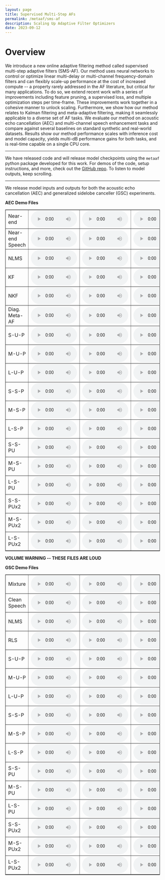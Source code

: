 ```yaml
---
layout: page
title: Supervised Multi-Step AFs
permalink: /metaaf/sms-af
description: Scaling Up Adaptive Filter Optimizers
date: 2023-09-12
---
```

# Overview
We introduce a new online adaptive filtering method called supervised multi-step adaptive filters (SMS-AF). Our method uses neural networks to control or optimize linear multi-delay or multi-channel frequency-domain filters and can flexibly scale-up performance at the cost of increased compute -- a property rarely addressed in the AF literature, but critical for many applications. To do so, we extend recent work with a series of improvements including feature pruning, a supervised loss, and multiple optimization steps per time-frame. These improvements work together in a cohesive manner to unlock scaling. Furthermore, we show how our method relates to Kalman filtering and meta-adaptive filtering, making it seamlessly applicable to a diverse set of AF tasks. We evaluate our method on acoustic echo cancellation (AEC) and multi-channel speech enhancement tasks and compare against several baselines on standard synthetic and real-world datasets. Results show our method performance scales with inference cost and model capacity, yields multi-dB performance gains for both tasks, and is real-time capable on a single CPU core.

---

We have released code and will release model checkpoints using the `metaaf` python package developed for this work. For demos of the code, setup instructions, and more, check out the [GitHub repo](https://github.com/adobe-research/MetaAF/tree/ct-meta-af). To listen to model outputs, keep scrolling.

---

We release model inputs and outputs for both the acoustic echo cancellation (AEC) and generalized sidelobe canceller (GSC) experiments.

**AEC Demo Files**
<table border="1" style="margin:1px auto; width:100%">
<tr>
<td>Near-end</td>
<td><audio controls style="width: 150px;"><source src="/assets/audio/sms-af/aec_10_d.mp3" /></audio></td>
<td><audio controls style="width: 150px;"><source src="/assets/audio/sms-af/aec_50_d.mp3" /></audio></td>
<td><audio controls style="width: 150px;"><source src="/assets/audio/sms-af/aec_275_d.mp3" /></audio></td>
</tr>
<tr>
<td>Near-end Speech</td>
<td><audio controls style="width: 150px;"><source src="/assets/audio/sms-af/aec_10_s.mp3" /></audio></td>
<td><audio controls style="width: 150px;"><source src="/assets/audio/sms-af/aec_50_s.mp3" /></audio></td>
<td><audio controls style="width: 150px;"><source src="/assets/audio/sms-af/aec_275_s.mp3" /></audio></td>
</tr>
<tr>
<td>NLMS</td>
<td><audio controls style="width: 150px;"><source src="/assets/audio/sms-af/aec_10_out_nlms.mp3" /></audio></td>
<td><audio controls style="width: 150px;"><source src="/assets/audio/sms-af/aec_50_out_nlms.mp3" /></audio></td>
<td><audio controls style="width: 150px;"><source src="/assets/audio/sms-af/aec_275_out_nlms.mp3" /></audio></td>
</tr>
<tr>
<td>KF</td>
<td><audio controls style="width: 150px;"><source src="/assets/audio/sms-af/aec_10_out_kf_15.mp3" /></audio></td>
<td><audio controls style="width: 150px;"><source src="/assets/audio/sms-af/aec_50_out_kf_15.mp3" /></audio></td>
<td><audio controls style="width: 150px;"><source src="/assets/audio/sms-af/aec_275_out_kf_15.mp3" /></audio></td>
</tr>
<tr>
<td>NKF</td>
<td><audio controls style="width: 150px;"><source src="/assets/audio/sms-af/aec_10_out_nkf.mp3" /></audio></td>
<td><audio controls style="width: 150px;"><source src="/assets/audio/sms-af/aec_50_out_nkf.mp3" /></audio></td>
<td><audio controls style="width: 150px;"><source src="/assets/audio/sms-af/aec_275_out_nkf.mp3" /></audio></td>
</tr>
<tr>
<td>Diag. Meta-AF</td>
<td><audio controls style="width: 150px;"><source src="/assets/audio/sms-af/aec_10_out_uef_self_32h_ola_noaw_prior_diag.mp3" /></audio></td>
<td><audio controls style="width: 150px;"><source src="/assets/audio/sms-af/aec_50_out_uef_self_32h_ola_noaw_prior_diag.mp3" /></audio></td>
<td><audio controls style="width: 150px;"><source src="/assets/audio/sms-af/aec_275_out_uef_self_32h_ola_noaw_prior_diag.mp3" /></audio></td>
</tr>
<tr>
<td>S-U-P</td>
<td><audio controls style="width: 150px;"><source src="/assets/audio/sms-af/aec_10_out_uef_self_16h_ola_noaw_prior.mp3" /></audio></td>
<td><audio controls style="width: 150px;"><source src="/assets/audio/sms-af/aec_50_out_uef_self_16h_ola_noaw_prior.mp3" /></audio></td>
<td><audio controls style="width: 150px;"><source src="/assets/audio/sms-af/aec_275_out_uef_self_16h_ola_noaw_prior.mp3" /></audio></td>
</tr>
<tr>
<td>M-U-P</td>
<td><audio controls style="width: 150px;"><source src="/assets/audio/sms-af/aec_10_out_uef_self_32h_ola_noaw_prior.mp3" /></audio></td>
<td><audio controls style="width: 150px;"><source src="/assets/audio/sms-af/aec_50_out_uef_self_32h_ola_noaw_prior.mp3" /></audio></td>
<td><audio controls style="width: 150px;"><source src="/assets/audio/sms-af/aec_275_out_uef_self_32h_ola_noaw_prior.mp3" /></audio></td>
</tr>
<tr>
<td>L-U-P</td>
<td><audio controls style="width: 150px;"><source src="/assets/audio/sms-af/aec_10_out_uef_self_64h_ola_noaw_prior.mp3" /></audio></td>
<td><audio controls style="width: 150px;"><source src="/assets/audio/sms-af/aec_50_out_uef_self_64h_ola_noaw_prior.mp3" /></audio></td>
<td><audio controls style="width: 150px;"><source src="/assets/audio/sms-af/aec_275_out_uef_self_64h_ola_noaw_prior.mp3" /></audio></td>
</tr>
<tr>
<td>S-S-P</td>
<td><audio controls style="width: 150px;"><source src="/assets/audio/sms-af/aec_10_out_uef_echo_16h_ola_noaw_prior.mp3" /></audio></td>
<td><audio controls style="width: 150px;"><source src="/assets/audio/sms-af/aec_50_out_uef_echo_16h_ola_noaw_prior.mp3" /></audio></td>
<td><audio controls style="width: 150px;"><source src="/assets/audio/sms-af/aec_275_out_uef_echo_16h_ola_noaw_prior.mp3" /></audio></td>
</tr>
<tr>
<td>M-S-P</td>
<td><audio controls style="width: 150px;"><source src="/assets/audio/sms-af/aec_10_out_uef_echo_32h_ola_noaw_prior.mp3" /></audio></td>
<td><audio controls style="width: 150px;"><source src="/assets/audio/sms-af/aec_50_out_uef_echo_32h_ola_noaw_prior.mp3" /></audio></td>
<td><audio controls style="width: 150px;"><source src="/assets/audio/sms-af/aec_275_out_uef_echo_32h_ola_noaw_prior.mp3" /></audio></td>
</tr>
<tr>
<td>L-S-P</td>
<td><audio controls style="width: 150px;"><source src="/assets/audio/sms-af/aec_10_out_uef_echo_64h_ola_noaw_prior.mp3" /></audio></td>
<td><audio controls style="width: 150px;"><source src="/assets/audio/sms-af/aec_50_out_uef_echo_64h_ola_noaw_prior.mp3" /></audio></td>
<td><audio controls style="width: 150px;"><source src="/assets/audio/sms-af/aec_275_out_uef_echo_64h_ola_noaw_prior.mp3" /></audio></td>
</tr>
<tr>
<td>S-S-PU</td>
<td><audio controls style="width: 150px;"><source src="/assets/audio/sms-af/aec_10_out_uef_echo_16h_ola_noaw_posterior.mp3" /></audio></td>
<td><audio controls style="width: 150px;"><source src="/assets/audio/sms-af/aec_50_out_uef_echo_16h_ola_noaw_posterior.mp3" /></audio></td>
<td><audio controls style="width: 150px;"><source src="/assets/audio/sms-af/aec_275_out_uef_echo_16h_ola_noaw_posterior.mp3" /></audio></td>
</tr>
<tr>
<td>M-S-PU</td>
<td><audio controls style="width: 150px;"><source src="/assets/audio/sms-af/aec_10_out_uef_echo_32h_ola_noaw_posterior.mp3" /></audio></td>
<td><audio controls style="width: 150px;"><source src="/assets/audio/sms-af/aec_50_out_uef_echo_32h_ola_noaw_posterior.mp3" /></audio></td>
<td><audio controls style="width: 150px;"><source src="/assets/audio/sms-af/aec_275_out_uef_echo_32h_ola_noaw_posterior.mp3" /></audio></td>
</tr>
<tr>
<td>L-S-PU</td>
<td><audio controls style="width: 150px;"><source src="/assets/audio/sms-af/aec_10_out_uef_echo_64h_ola_noaw_posterior.mp3" /></audio></td>
<td><audio controls style="width: 150px;"><source src="/assets/audio/sms-af/aec_50_out_uef_echo_64h_ola_noaw_posterior.mp3" /></audio></td>
<td><audio controls style="width: 150px;"><source src="/assets/audio/sms-af/aec_275_out_uef_echo_64h_ola_noaw_posterior.mp3" /></audio></td>
</tr>
<tr>
<td>S-S-PUx2</td>
<td><audio controls style="width: 150px;"><source src="/assets/audio/sms-af/aec_10_out_uef_echo_16h_ola_noaw_2posterior.mp3" /></audio></td>
<td><audio controls style="width: 150px;"><source src="/assets/audio/sms-af/aec_50_out_uef_echo_16h_ola_noaw_2posterior.mp3" /></audio></td>
<td><audio controls style="width: 150px;"><source src="/assets/audio/sms-af/aec_275_out_uef_echo_16h_ola_noaw_2posterior.mp3" /></audio></td>
</tr>
<tr>
<td>M-S-PUx2</td>
<td><audio controls style="width: 150px;"><source src="/assets/audio/sms-af/aec_10_out_uef_echo_32h_ola_noaw_2posterior.mp3" /></audio></td>
<td><audio controls style="width: 150px;"><source src="/assets/audio/sms-af/aec_50_out_uef_echo_32h_ola_noaw_2posterior.mp3" /></audio></td>
<td><audio controls style="width: 150px;"><source src="/assets/audio/sms-af/aec_275_out_uef_echo_32h_ola_noaw_2posterior.mp3" /></audio></td>
</tr>
<tr>
<td>L-S-PUx2</td>
<td><audio controls style="width: 150px;"><source src="/assets/audio/sms-af/aec_10_out_uef_echo_64h_ola_noaw_2posterior.mp3" /></audio></td>
<td><audio controls style="width: 150px;"><source src="/assets/audio/sms-af/aec_50_out_uef_echo_64h_ola_noaw_2posterior.mp3" /></audio></td>
<td><audio controls style="width: 150px;"><source src="/assets/audio/sms-af/aec_275_out_uef_echo_64h_ola_noaw_2posterior.mp3" /></audio></td>
</tr>
</table>

**VOLUME WARNING -- THESE FILES ARE LOUD**

**GSC Demo Files**
<table border="1" style="margin:1px auto; width:100%">
<tr>
<td>Mixture</td>
<td><audio controls style="width: 150px;"><source src="/assets/audio/sms-af/gsc_1_m.mp3" /></audio></td>
<td><audio controls style="width: 150px;"><source src="/assets/audio/sms-af/gsc_278_m.mp3" /></audio></td>
<td><audio controls style="width: 150px;"><source src="/assets/audio/sms-af/gsc_519_m.mp3" /></audio></td>
</tr>
<tr>
<td>Clean Speech</td>
<td><audio controls style="width: 150px;"><source src="/assets/audio/sms-af/gsc_1_s.mp3" /></audio></td>
<td><audio controls style="width: 150px;"><source src="/assets/audio/sms-af/gsc_278_s.mp3" /></audio></td>
<td><audio controls style="width: 150px;"><source src="/assets/audio/sms-af/gsc_519_s.mp3" /></audio></td>
</tr>
<tr>
<td>NLMS</td>
<td><audio controls style="width: 150px;"><source src="/assets/audio/sms-af/gsc_1_out_gsc_nlms.mp3" /></audio></td>
<td><audio controls style="width: 150px;"><source src="/assets/audio/sms-af/gsc_278_out_gsc_nlms.mp3" /></audio></td>
<td><audio controls style="width: 150px;"><source src="/assets/audio/sms-af/gsc_519_out_gsc_nlms.mp3" /></audio></td>
</tr>
<tr>
<td>RLS</td>
<td><audio controls style="width: 150px;"><source src="/assets/audio/sms-af/gsc_1_out_gsc_rls.mp3" /></audio></td>
<td><audio controls style="width: 150px;"><source src="/assets/audio/sms-af/gsc_278_out_gsc_rls.mp3" /></audio></td>
<td><audio controls style="width: 150px;"><source src="/assets/audio/sms-af/gsc_519_out_gsc_rls.mp3" /></audio></td>
</tr>
<tr>
<td>S-U-P</td>
<td><audio controls style="width: 150px;"><source src="/assets/audio/sms-af/gsc_1_out_gsc_self_16.mp3" /></audio></td>
<td><audio controls style="width: 150px;"><source src="/assets/audio/sms-af/gsc_278_out_gsc_self_16.mp3" /></audio></td>
<td><audio controls style="width: 150px;"><source src="/assets/audio/sms-af/gsc_519_out_gsc_self_16.mp3" /></audio></td>
</tr>
<tr>
<td>M-U-P</td>
<td><audio controls style="width: 150px;"><source src="/assets/audio/sms-af/gsc_1_out_gsc_self.mp3" /></audio></td>
<td><audio controls style="width: 150px;"><source src="/assets/audio/sms-af/gsc_278_out_gsc_self.mp3" /></audio></td>
<td><audio controls style="width: 150px;"><source src="/assets/audio/sms-af/gsc_519_out_gsc_self.mp3" /></audio></td>
</tr>
<tr>
<td>L-U-P</td>
<td><audio controls style="width: 150px;"><source src="/assets/audio/sms-af/gsc_1_out_gsc_self_64.mp3" /></audio></td>
<td><audio controls style="width: 150px;"><source src="/assets/audio/sms-af/gsc_278_out_gsc_self_64.mp3" /></audio></td>
<td><audio controls style="width: 150px;"><source src="/assets/audio/sms-af/gsc_519_out_gsc_self_64.mp3" /></audio></td>
</tr>
<tr>
<td>S-S-P</td>
<td><audio controls style="width: 150px;"><source src="/assets/audio/sms-af/gsc_1_out_gsc_sisdr_val_sisdr_16.mp3" /></audio></td>
<td><audio controls style="width: 150px;"><source src="/assets/audio/sms-af/gsc_278_out_gsc_sisdr_val_sisdr_16.mp3" /></audio></td>
<td><audio controls style="width: 150px;"><source src="/assets/audio/sms-af/gsc_519_out_gsc_sisdr_val_sisdr_16.mp3" /></audio></td>
</tr>
<tr>
<td>M-S-P</td>
<td><audio controls style="width: 150px;"><source src="/assets/audio/sms-af/gsc_1_out_gsc_sisdr_val_sisdr.mp3" /></audio></td>
<td><audio controls style="width: 150px;"><source src="/assets/audio/sms-af/gsc_278_out_gsc_sisdr_val_sisdr.mp3" /></audio></td>
<td><audio controls style="width: 150px;"><source src="/assets/audio/sms-af/gsc_519_out_gsc_sisdr_val_sisdr.mp3" /></audio></td>
</tr>
<tr>
<td>L-S-P</td>
<td><audio controls style="width: 150px;"><source src="/assets/audio/sms-af/gsc_1_out_gsc_sisdr_val_sisdr_64.mp3" /></audio></td>
<td><audio controls style="width: 150px;"><source src="/assets/audio/sms-af/gsc_278_out_gsc_sisdr_val_sisdr_64.mp3" /></audio></td>
<td><audio controls style="width: 150px;"><source src="/assets/audio/sms-af/gsc_519_out_gsc_sisdr_val_sisdr_64.mp3" /></audio></td>
</tr>
<tr>
<td>S-S-PU</td>
<td><audio controls style="width: 150px;"><source src="/assets/audio/sms-af/gsc_1_out_gsc_sisdr_val_sisdr_posterior_16.mp3" /></audio></td>
<td><audio controls style="width: 150px;"><source src="/assets/audio/sms-af/gsc_278_out_gsc_sisdr_val_sisdr_posterior_16.mp3" /></audio></td>
<td><audio controls style="width: 150px;"><source src="/assets/audio/sms-af/gsc_519_out_gsc_sisdr_val_sisdr_posterior_16.mp3" /></audio></td>
</tr>
<tr>
<td>M-S-PU</td>
<td><audio controls style="width: 150px;"><source src="/assets/audio/sms-af/gsc_1_out_gsc_sisdr_val_sisdr_posterior.mp3" /></audio></td>
<td><audio controls style="width: 150px;"><source src="/assets/audio/sms-af/gsc_278_out_gsc_sisdr_val_sisdr_posterior.mp3" /></audio></td>
<td><audio controls style="width: 150px;"><source src="/assets/audio/sms-af/gsc_519_out_gsc_sisdr_val_sisdr_posterior.mp3" /></audio></td>
</tr>
<tr>
<td>L-S-PU</td>
<td><audio controls style="width: 150px;"><source src="/assets/audio/sms-af/gsc_1_out_gsc_sisdr_val_sisdr_posterior_64.mp3" /></audio></td>
<td><audio controls style="width: 150px;"><source src="/assets/audio/sms-af/gsc_278_out_gsc_sisdr_val_sisdr_posterior_64.mp3" /></audio></td>
<td><audio controls style="width: 150px;"><source src="/assets/audio/sms-af/gsc_519_out_gsc_sisdr_val_sisdr_posterior_64.mp3" /></audio></td>
</tr>
<tr>
<td>S-S-PUx2</td>
<td><audio controls style="width: 150px;"><source src="/assets/audio/sms-af/gsc_1_out_gsc_sisdr_val_sisdr_2iter_posterior_16.mp3" /></audio></td>
<td><audio controls style="width: 150px;"><source src="/assets/audio/sms-af/gsc_278_out_gsc_sisdr_val_sisdr_2iter_posterior_16.mp3" /></audio></td>
<td><audio controls style="width: 150px;"><source src="/assets/audio/sms-af/gsc_519_out_gsc_sisdr_val_sisdr_2iter_posterior_16.mp3" /></audio></td>
</tr>
<tr>
<td>M-S-PUx2</td>
<td><audio controls style="width: 150px;"><source src="/assets/audio/sms-af/gsc_1_out_gsc_sisdr_val_sisdr_2iter_posterior.mp3" /></audio></td>
<td><audio controls style="width: 150px;"><source src="/assets/audio/sms-af/gsc_278_out_gsc_sisdr_val_sisdr_2iter_posterior.mp3" /></audio></td>
<td><audio controls style="width: 150px;"><source src="/assets/audio/sms-af/gsc_519_out_gsc_sisdr_val_sisdr_2iter_posterior.mp3" /></audio></td>
</tr>
<tr>
<td>L-S-PUx2</td>
<td><audio controls style="width: 150px;"><source src="/assets/audio/sms-af/gsc_1_out_gsc_sisdr_val_sisdr_2iter_posterior_64.mp3" /></audio></td>
<td><audio controls style="width: 150px;"><source src="/assets/audio/sms-af/gsc_278_out_gsc_sisdr_val_sisdr_2iter_posterior_64.mp3" /></audio></td>
<td><audio controls style="width: 150px;"><source src="/assets/audio/sms-af/gsc_519_out_gsc_sisdr_val_sisdr_2iter_posterior_64.mp3" /></audio></td>
</tr>
</table>
